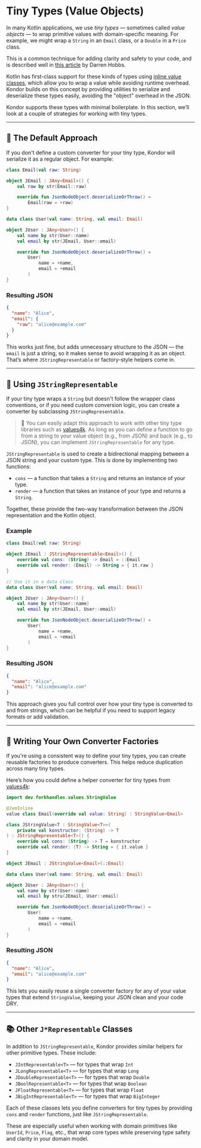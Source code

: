 
# Tiny Types (Value Objects)

In many Kotlin applications, we use *tiny types* — sometimes called *value objects* — to wrap primitive values with domain-specific meaning. For example, we might wrap a `String` in an `Email` class, or a `Double` in a `Price` class.

This is a common technique for adding clarity and safety to your code, and is described well in [this article](https://darrenhobbs.com/2007/04/11/tiny-types/) by Darren Hobbs.

Kotlin has first-class support for these kinds of types using [inline value classes](https://kotlinlang.org/docs/inline-classes.html), which allow you to wrap a value while avoiding runtime overhead. Kondor builds on this concept by providing utilities to serialize and deserialize these types easily, avoiding the "object" overhead in the JSON.

Kondor supports these types with minimal boilerplate. In this section, we’ll look at a couple of strategies for working with tiny types.

---

## 🧱 The Default Approach

If you don't define a custom converter for your tiny type, Kondor will serialize it as a regular object. For example:

```kotlin
class Email(val raw: String)

object JEmail : JAny<Email>() {
    val raw by str(Email::raw)

    override fun JsonNodeObject.deserializeOrThrow() =
        Email(raw = +raw)
}

data class User(val name: String, val email: Email)

object JUser : JAny<User>() {
    val name by str(User::name)
    val email by str(JEmail, User::email)

    override fun JsonNodeObject.deserializeOrThrow() =
        User(
            name = +name,
            email = +email
        )
}
```

### Resulting JSON

```json
{
  "name": "Alice",
  "email": {
    "raw": "alice@example.com"
  }
}
```

This works just fine, but adds unnecessary structure to the JSON — the `email` is just a string, so it makes sense to avoid wrapping it as an object. That’s where `JStringRepresentable` or factory-style helpers come in.

---

## 🔧 Using `JStringRepresentable`

If your tiny type wraps a `String` but doesn't follow the wrapper class conventions, or if you need custom conversion logic, you can create a converter by subclassing `JStringRepresentable`.

> 🔄 You can easily adapt this approach to work with other tiny type libraries such as [values4k](https://github.com/jcornaz/values). As long as you can define a function to go from a string to your value object (e.g., from JSON) and back (e.g., to JSON), you can implement `JStringRepresentable` for any type.

`JStringRepresentable` is used to create a bidirectional mapping between a JSON string and your custom type. This is done by implementing two functions:

- `cons` — a function that takes a `String` and returns an instance of your type.
- `render` — a function that takes an instance of your type and returns a `String`.

Together, these provide the two-way transformation between the JSON representation and the Kotlin object.

### Example

```kotlin
class Email(val raw: String)

object JEmail : JStringRepresentable<Email>() {
    override val cons: (String) -> Email = ::Email
    override val render: (Email) -> String = { it.raw }
}

// Use it in a data class
data class User(val name: String, val email: Email)

object JUser : JAny<User>() {
    val name by str(User::name)
    val email by str(JEmail, User::email)

    override fun JsonNodeObject.deserializeOrThrow() =
        User(
            name = +name,
            email = +email
        )
}
```

### Resulting JSON

```json
{
  "name": "Alice",
  "email": "alice@example.com"
}
```

This approach gives you full control over how your tiny type is converted to and from strings, which can be helpful if you need to support legacy formats or add validation.

---

## 🔄 Writing Your Own Converter Factories

If you're using a consistent way to define your tiny types, you can create reusable factories to produce converters. This helps reduce duplication across many tiny types.

Here’s how you could define a helper converter for tiny types from [values4k](https://github.com/fork-handles/forkhandles/tree/trunk/values4k):

```kotlin
import dev.forkhandles.values.StringValue

@JvmInline
value class Email(override val value: String) : StringValue<Email>

class JStringValue<T : StringValue<T>>(
    private val konstructor: (String) -> T
) : JStringRepresentable<T>() {
    override val cons: (String) -> T = konstructor
    override val render: (T) -> String = { it.value }
}

object JEmail : JStringValue<Email>(::Email)

data class User(val name: String, val email: Email)

object JUser : JAny<User>() {
    val name by str(User::name)
    val email by stru(JEmail, User::email)

    override fun JsonNodeObject.deserializeOrThrow() =
        User(
            name = +name,
            email = +email
        )
}
```

### Resulting JSON

```json
{
  "name": "Alice",
  "email": "alice@example.com"
}
```

This lets you easily reuse a single converter factory for any of your value types that extend `StringValue`, keeping your JSON clean and your code DRY.

---

## 📚 Other `J*Representable` Classes

In addition to `JStringRepresentable`, Kondor provides similar helpers for other primitive types. These include:

- `JIntRepresentable<T>` — for types that wrap `Int`
- `JLongRepresentable<T>` — for types that wrap `Long`
- `JDoubleRepresentable<T>` — for types that wrap `Double`
- `JBoolRepresentable<T>` — for types that wrap `Boolean`
- `JFloatRepresentable<T>` — for types that wrap `Float`
- `JBigIntRepresentable<T>` — for types that wrap `BigInteger`

Each of these classes lets you define converters for tiny types by providing `cons` and `render` functions, just like `JStringRepresentable`.

These are especially useful when working with domain primitives like `UserId`, `Price`, `Flag`, etc., that wrap core types while preserving type safety and clarity in your domain model.
